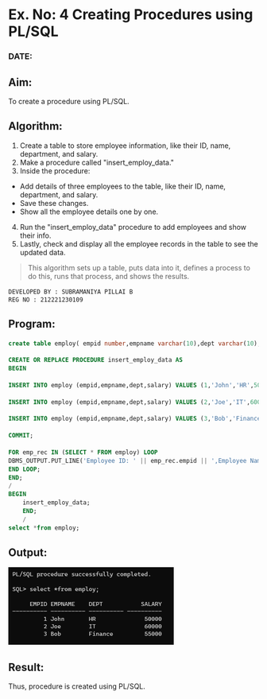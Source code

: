 # Ex. No: 4 Creating Procedures using PL/SQL
### DATE:
## Aim: 
To create a procedure using PL/SQL.

## Algorithm:
1. Create a table to store employee information, like their ID, name, department, and salary.
2. Make a procedure called "insert_employ_data."
3. Inside the procedure:
* Add details of three employees to the table, like their ID, name, department, and salary.
* Save these changes.
* Show all the employee details one by one.
4. Run the "insert_employ_data" procedure to add employees and show their info.
5. Lastly, check and display all the employee records in the table to see the updated data.

>This algorithm sets up a table, puts data into it, defines a process to do this, runs that process, and shows the results.
```
DEVELOPED BY : SUBRAMANIYA PILLAI B
REG NO : 212221230109
```
## Program:
```sql
create table employ( empid number,empname varchar(10),dept varchar(10),salary number);

CREATE OR REPLACE PROCEDURE insert_employ_data AS
BEGIN

INSERT INTO employ (empid,empname,dept,salary) VALUES (1,'John','HR',50000);

INSERT INTO employ (empid,empname,dept,salary) VALUES (2,'Joe','IT',60000);

INSERT INTO employ (empid,empname,dept,salary) VALUES (3,'Bob','Finance',55000);

COMMIT;

FOR emp_rec IN (SELECT * FROM employ) LOOP
DBMS_OUTPUT.PUT_LINE('Employee ID: ' || emp_rec.empid || ',Employee Name: ' || emp_rec.empname || ', Department: ' || emp_rec.dept || ', Salary:' || emp_rec.salary);
END LOOP;
END;
/
BEGIN
    insert_employ_data;
    END;
    /
select *from employ;
```
## Output:
![Alt text](image.png)
## Result:
   Thus, procedure is created using PL/SQL.
